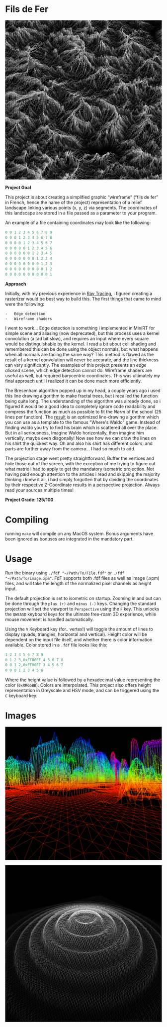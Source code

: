 # Fils de Fer

<img src="images/FDF.jpeg" width="512" height="512"></img>

**Project Goal**

This project is about creating a simplified graphic “wireframe” (“fils de fer” in French,
hence the name of the project) representation of a relief landscape linking various points
(x, y, z) via segments. The coordinates of this landscape are stored in a file passed as
a parameter to your program.

An example of a file containing coordinates may look like the following:
```c
0 0 1 2 3 4 5 6 7 8 9
0 0 0 1 2 3 4 5 6 7 8
0 0 0 0 1 2 3 4 5 6 7
0 0 0 0 0 1 2 3 4 5 6
0 0 0 0 0 0 1 2 3 4 5
0 0 0 0 0 0 0 1 2 3 4
0 0 0 0 0 0 0 0 1 2 3
0 0 0 0 0 0 0 0 0 1 2
0 0 0 0 0 0 0 0 0 0 1
```

**Approach**

Initially, with my previous experience in [Ray Tracing](https://github.com/gmzorz/MiniRT), i figured creating a rasterizer would be best way to build this.
The first things that came to mind were the following:

	-	Edge detection
	-	Wireframe shaders

I went to work...
Edge detection is something i implemented in MiniRT for simple scene anti aliasing (now deprecated), but this process uses a kernel convolution (a tad bit slow), and requires an input where every square would be distinguishable by the kernel.
I read a bit about cell shading and remembered this can be done using the object normals, but what happens when all normals are facing the same way?
This method is flawed as the result of a kernel convolution will never be accurate, and the line thickness can vary significantly.
The examples of this project presents an *edge aliased* scene, which edge detection cannot do.
Wireframe shaders are useful as well, but required barycentric coordinates. This was ultimately my final approach until i realized it can be done much more efficiently.

The Bresenham algorithm popped up in my head, a couple years ago i used this line drawing algorithm to make fractal trees, but i recalled the function being quite long. The understanding of the algorithm was already done, so i figured it would be a good idea to completely ignore code readability and compress the function as much as possible to fit the *Norm* of the school (25 lines per function). The [result](https://github.com/gmzorz/Fils-De-Fer/blob/master/src/scene/draw_line.c) is an optimized line-drawing algorithm which you can use as a template to the famous "Where's Waldo" game. Instead of finding waldo you try to find his brain which is scattered all over the place.
But in all seriousness, Imagine Waldo horizontally, then imagine him vertically, maybe even diagonally! Now see how we can draw the lines on his shirt the quickest way.
Oh and also his shirt has different colors, and parts are further away from the camera... I had so much to add.

The projection stage went pretty straightforward, Buffer the vertices and hide those out of the screen, with the exception of me trying to figure out what matrix i had to apply to get the mandatory isometric projection.
Not having paid enough attention to the articles i read and skipping the majority thinking i knew it all, i had simply forgotten that by dividing the coordinates by their respective Z-Coordinate results in a perspective projection. Always read your sources multiple times!

**Project Grade: 125/100**

# Compiling

running `make` will compile on any MacOS system.
Bonus arguments have been ignored as bonuses are integrated in the mandatory part.

# Usage

Run the binary using `./fdf "~/Path/To/File.fdf"` or `./fdf "~/Path/To/image.xpm"`.
FdF supports both .fdf files as well as image (.xpm) files, and will take the length of the normalized pixel channels as height input.

The default projection is set to isometric on startup. Zooming in and out can be done through the `plus (+)` and `minus (-)` keys.
Changing the standard projection will set the viewport to `Perspective` using the `F` key.
This unlocks the `QWEASD` keyboard keys for the ultimate free-roam 3D experience, while mouse movement is handled automatically.

Using the `V` Keyboard key (for.. vertex!) will toggle the amount of lines to display (quads, triangles, horizontal and vertical).
Height color will be dependent on the input file itself, and whether there is color information available. Color stored in a `.fdf` file looks like this:
```c
1 2 3 4 5 6 7 8 9
0 1 2 3,0xFF00FF 4 5 6 7 8
0 0 1 2,0xFF00FF 3 4 5 6 7
0 0 0 1 2 3 4 5 6
```
Where the height value is followed by a hexadecimal value representing the color (`0xRRGGBB`). Colors are interpolated.
This project also offers height representation in Greyscale and HSV mode, and can be triggered using the `C` keyboard key.

# Images

<img src="images/city.png"></img>

<img src="images/ripple.png"></img>
